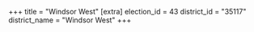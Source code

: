 +++
title = "Windsor West"
[extra]
election_id = 43
district_id = "35117"
district_name = "Windsor West"
+++
